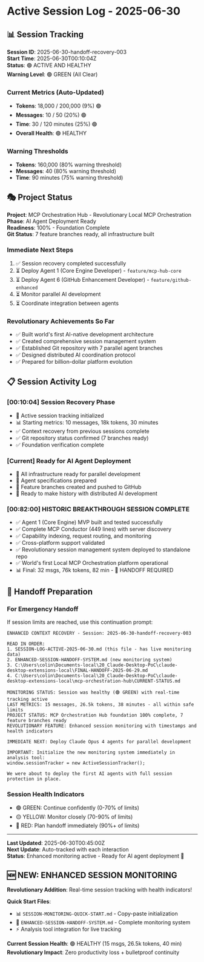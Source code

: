 # Active Session Log - 2025-06-30

## 📊 Session Tracking

**Session ID**: 2025-06-30-handoff-recovery-003  
**Start Time**: 2025-06-30T00:10:04Z  
**Status**: 🟢 ACTIVE AND HEALTHY  
**Warning Level**: 🟢 GREEN (All Clear)

### Current Metrics (Auto-Updated)
- **Tokens**: 18,000 / 200,000 (9%) 🟢
- **Messages**: 10 / 50 (20%) 🟢  
- **Time**: 30 / 120 minutes (25%) 🟢
- **Overall Health**: 🟢 HEALTHY

### Warning Thresholds
- **Tokens**: 160,000 (80% warning threshold)
- **Messages**: 40 (80% warning threshold)  
- **Time**: 90 minutes (75% warning threshold)

## 🎭 Project Status

**Project**: MCP Orchestration Hub - Revolutionary Local MCP Orchestration  
**Phase**: AI Agent Deployment Ready  
**Readiness**: 100% - Foundation Complete  
**Git Status**: 7 feature branches ready, all infrastructure built

### Immediate Next Steps
1. ✅ Session recovery completed successfully
2. ⏳ Deploy Agent 1 (Core Engine Developer) - `feature/mcp-hub-core`
3. ⏳ Deploy Agent 6 (GitHub Enhancement Developer) - `feature/github-enhanced`
4. ⏳ Monitor parallel AI development
5. ⏳ Coordinate integration between agents

### Revolutionary Achievements So Far
- ✅ Built world's first AI-native development architecture
- ✅ Created comprehensive session management system
- ✅ Established Git repository with 7 parallel agent branches
- ✅ Designed distributed AI coordination protocol
- ✅ Prepared for billion-dollar platform evolution

## 📋 Session Activity Log

### [00:10:04] Session Recovery Phase
- 🎯 Active session tracking initialized
- 📊 Starting metrics: 10 messages, 18k tokens, 30 minutes
- ✅ Context recovery from previous sessions complete
- ✅ Git repository status confirmed (7 branches ready)
- ✅ Foundation verification complete

### [Current] Ready for AI Agent Deployment
- 🚀 All infrastructure ready for parallel development
- 🤖 Agent specifications prepared
- 📁 Feature branches created and pushed to GitHub
- 🎯 Ready to make history with distributed AI development

### [00:82:00] HISTORIC BREAKTHROUGH SESSION COMPLETE
- ✅ Agent 1 (Core Engine) MVP built and tested successfully
- ✅ Complete MCP Conductor (449 lines) with server discovery
- ✅ Capability indexing, request routing, and monitoring
- ✅ Cross-platform support validated
- ✅ Revolutionary session management system deployed to standalone repo
- ✅ World's first Local MCP Orchestration platform operational
- 📊 Final: 32 msgs, 76k tokens, 82 min - 🔴 HANDOFF REQUIRED

## 🔄 Handoff Preparation

### For Emergency Handoff
If session limits are reached, use this continuation prompt:

```
ENHANCED CONTEXT RECOVERY - Session: 2025-06-30-handoff-recovery-003

READ IN ORDER:
1. SESSION-LOG-ACTIVE-2025-06-30.md (this file - has live monitoring data)
2. ENHANCED-SESSION-HANDOFF-SYSTEM.md (new monitoring system)
3. C:\Users\colin\Documents-local\20_Claude-Desktop-PoC\claude-desktop-extensions-local\FINAL-HANDOFF-2025-06-29.md
4. C:\Users\colin\Documents-local\20_Claude-Desktop-PoC\claude-desktop-extensions-local\mcp-orchestration-hub\CURRENT-STATUS.md

MONITORING STATUS: Session was healthy (🟢 GREEN) with real-time tracking active
LAST METRICS: 15 messages, 26.5k tokens, 38 minutes - all within safe limits
PROJECT STATUS: MCP Orchestration Hub foundation 100% complete, 7 feature branches ready
REVOLUTIONARY FEATURE: Enhanced session monitoring with timestamps and health indicators

IMMEDIATE NEXT: Deploy Claude Opus 4 agents for parallel development

IMPORTANT: Initialize the new monitoring system immediately in analysis tool:
window.sessionTracker = new ActiveSessionTracker();

We were about to deploy the first AI agents with full session protection in place.
```

### Session Health Indicators
- 🟢 GREEN: Continue confidently (0-70% of limits)
- 🟡 YELLOW: Monitor closely (70-90% of limits)  
- 🔴 RED: Plan handoff immediately (90%+ of limits)

---

**Last Updated**: 2025-06-30T00:45:00Z  
**Next Update**: Auto-tracked with each interaction  
**Status**: Enhanced monitoring active - Ready for AI agent deployment 🚀

## 🆕 **NEW: ENHANCED SESSION MONITORING**

**Revolutionary Addition**: Real-time session tracking with health indicators!

**Quick Start Files**:
- 📊 `SESSION-MONITORING-QUICK-START.md` - Copy-paste initialization
- 🔄 `ENHANCED-SESSION-HANDOFF-SYSTEM.md` - Complete monitoring system
- ⚡ Analysis tool integration for live tracking

**Current Session Health**: 🟢 HEALTHY (15 msgs, 26.5k tokens, 40 min)
**Revolutionary Impact**: Zero productivity loss + bulletproof continuity

